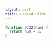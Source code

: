 ```yaml
---
layout: post
title: Second Slide
---
```


```javascript
function add2(num) {
  return num + 2;
}
```
